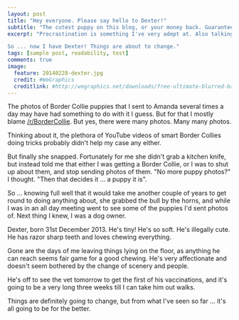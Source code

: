 ```yaml
---
layout: post
title: "Hey everyone. Please say hello to Dexter!"
subtitle: "The cutest puppy on this blog, or your money back. Guaranteed!"
excerpt: "Procrastination is something I've very adept at. Also talking about how I wished I had a dog. Plainly I did that too much, as Amanda finally snapped and decided it was time for me to put up or shut up. To be fair, she didn't really give me much of an option.

So ... now I have Dexter! Things are about to change."
tags: [sample post, readability, test]
comments: true
image:
  feature: 20140228-dexter.jpg
  credit: #WeGraphics
  creditlink: #http://wegraphics.net/downloads/free-ultimate-blurred-background-pack/
---
```


The photos of Border Collie puppies that I sent to Amanda several times a day may have had something to do with it I guess. But for that I mostly blame [/r/BorderCollie](https://www.reddit.com/r/BorderCollie/). But yes, there were many photos. Many many photos.

Thinking about it, the plethora of YouTube videos of smart Border Collies doing tricks probably didn't help my case any either.

But finally she snapped. Fortunately for me she didn't grab a kitchen knife, but instead told me that either I was getting a Border Collie, or I was to shut up about them, and stop sending photos of them. "No more puppy photos?" I thought. "Then that decides it ... a puppy it is".

So ... knowing full well that it would take me another couple of years to get round to doing anything about, she grabbed the bull by the horns, and while I was in an all day meeting went to see some of the puppies I'd sent photos of. Next thing I knew, I was a dog owner.

Dexter, born 31st December 2013. He's tiny! He's so soft. He's illegally cute. He has razor sharp teeth and loves chewing everything.

Gone are the days of me leaving things lying on the floor, as anything he can reach seems fair game for a good chewing. He's very affectionate and doesn't seem bothered by the change of scenery and people.

He's off to see the vet tomorrow to get the first of his vaccinations, and it's going to be a very long three weeks till I can take him out walks.

Things are definitely going to change, but from what I've seen so far ... it's all going to be for the better.

